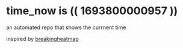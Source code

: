 # time_now is (( 1693800000957 ))

an automated repo that shows the currnent time

inspired by [breakingheatmap](https://github.com/breakingheatmap/breakingheatmap)